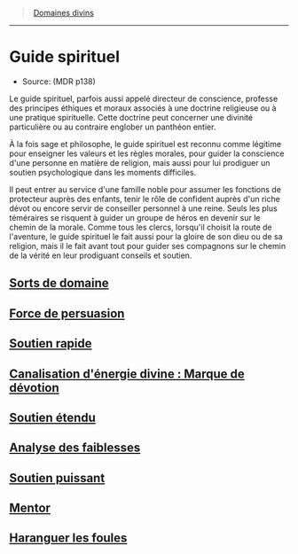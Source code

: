 ﻿---
!SubClassItem
Name: Guide spirituel
Source: (MDR p138)
ParentClassId: hd_cleric.md
Id: cleric_guide_hd.md#guide-spirituel
RootId: cleric_guide_hd.md
ParentLink: cleric_hd.md#domaines-divins
ParentName: Domaines divins
NameLevel: 1
Attributes: {}
AttributesDictionary: >+
  {}

---
>  [Domaines divins](hd_cleric_domaines_divins.md)

---


# Guide spirituel

- Source: (MDR p138)

Le guide spirituel, parfois aussi appelé directeur de conscience, professe des principes éthiques et moraux associés à une doctrine religieuse ou à une pratique spirituelle. Cette doctrine peut concerner une divinité particulière ou au contraire englober un panthéon entier.

À la fois sage et philosophe, le guide spirituel est reconnu comme légitime pour enseigner les valeurs et les règles morales, pour guider la conscience d'une personne en matière de religion, mais aussi pour lui prodiguer un soutien psychologique dans les moments difficiles.

Il peut entrer au service d'une famille noble pour assumer les fonctions de protecteur auprès des enfants, tenir le rôle de confident auprès d'un riche dévot ou encore servir de conseiller personnel à une reine. Seuls les plus téméraires se risquent à guider un groupe de héros en devenir sur le chemin de la morale. Comme tous les clercs, lorsqu'il choisit la route de l'aventure, le guide spirituel le fait aussi pour la gloire de son dieu ou de sa religion, mais il le fait avant tout pour guider ses compagnons sur le chemin de la vérité en leur prodiguant conseils et soutien.



## [Sorts de domaine](hd_cleric_guide_sorts_de_domaine.md)



## [Force de persuasion](hd_cleric_guide_force_de_persuasion.md)



## [Soutien rapide](hd_cleric_guide_soutien_rapide.md)



## [Canalisation d'énergie divine : Marque de dévotion](hd_cleric_guide_canalisation_denergie_divine_marque_de_devotion.md)



## [Soutien étendu](hd_cleric_guide_soutien_etendu.md)



## [Analyse des faiblesses](hd_cleric_guide_analyse_des_faiblesses.md)



## [Soutien puissant](hd_cleric_guide_soutien_puissant.md)



## [Mentor](hd_cleric_guide_mentor.md)



## [Haranguer les foules](hd_cleric_guide_haranguer_les_foules.md)

